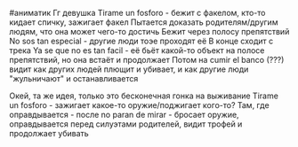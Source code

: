#аниматик
Гг девушка
Tirame un fosforo - бежит с факелом, кто-то кидает спичку, зажигает факел
Пытается доказать родителям/другим людям, что она может чего-то достичь
Бежит через полосу препятствий
No sos tan especial - другие люди тоэе проходят её
В конце сходит с трека
Ya se que no es tan facil - её бьёт какой-то объект на полосе препятствий, но она встаёт и продолжает
Потом на cumir el banco (???) видит как других людей плющит и убивает, и как другие люди "жульничают" и останавливается

Окей, та же идея, только это бесконечная гонка на выживание
Tirame un fosforo - зажигает какое-то оружие/поджигает кого-то?
Там, где оправдывается - после no paran de mirar - бросает оружие, оправдывается перед силуэтами родителей, видит трофей и продолжает убивать